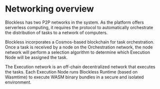 # Networking overview

Blockless has two P2P networks in the system. As the platform offers serverless computing, it requires the protocol to automatically orchestrate the distribution of tasks to a network of computers.

Blockless incorporates a Cosmos-based blockchain for task orchestration. Once a task is received by a node on the Orchestration network, the node network will perform a selection algorithm to determine which Execution Node will be assigned the task.

The Execution network is an off-chain decentralized network that executes the tasks. Each Execution Node runs Blockless Runtime (based on Wasmtime) to execute WASM binary bundles in a secure and isolated environment.